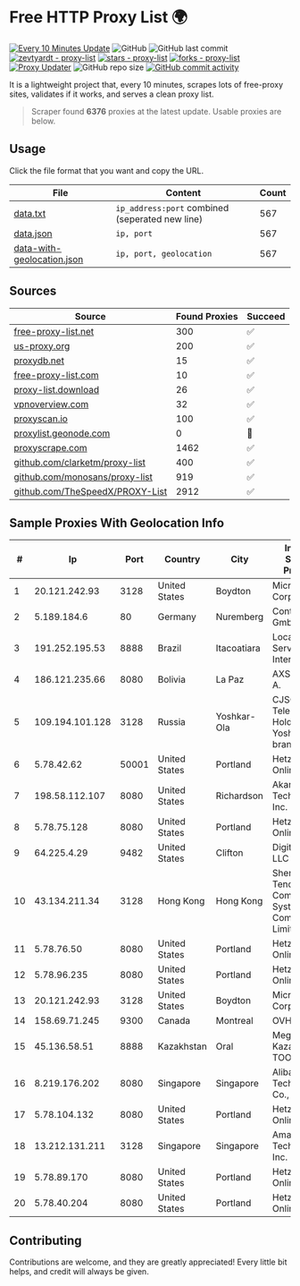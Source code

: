 
# Free HTTP Proxy List 🌍

[![Every 10 Minutes Update](https://github.com/mertguvencli/http-proxy-list/actions/workflows/main.yml/badge.svg?branch=main)](https://github.com/mertguvencli/http-proxy-list/actions/workflows/main.yml)
![GitHub](https://img.shields.io/github/license/mertguvencli/http-proxy-list)
![GitHub last commit](https://img.shields.io/github/last-commit/mertguvencli/http-proxy-list)
[![zevtyardt - proxy-list](https://img.shields.io/static/v1?label=zevtyardt&message=proxy-list&color=blue&logo=github)](https://github.com/zevtyardt/proxy-list "Go to GitHub repo")
[![stars - proxy-list](https://img.shields.io/github/stars/zevtyardt/proxy-list?style=social)](https://github.com/zevtyardt/proxy-list)
[![forks - proxy-list](https://img.shields.io/github/forks/zevtyardt/proxy-list?style=social)](https://github.com/zevtyardt/proxy-list)
[![Proxy Updater](https://github.com/zevtyardt/proxy-list/workflows/Proxy%20Updater/badge.svg)](https://github.com/zevtyardt/proxy-list/actions?query=workflow:"Proxy+Updater")
![GitHub repo size](https://img.shields.io/github/repo-size/zevtyardt/proxy-list)
[![GitHub commit activity](https://img.shields.io/github/commit-activity/m/zevtyardt/proxy-list?logo=commits)](https://github.com/zevtyardt/proxy-list/commits/main)

It is a lightweight project that, every 10 minutes, scrapes lots of free-proxy sites, validates if it works, and serves a clean proxy list.

> Scraper found **6376** proxies at the latest update. Usable proxies are below.

## Usage

Click the file format that you want and copy the URL.

|File|Content|Count|
|----|-------|-----|
|[data.txt](https://raw.githubusercontent.com/mertguvencli/http-proxy-list/main/proxy-list/data.txt)|`ip_address:port` combined (seperated new line)|567|
|[data.json](https://raw.githubusercontent.com/mertguvencli/http-proxy-list/main/proxy-list/data.json)|`ip, port`|567|
|[data-with-geolocation.json](https://raw.githubusercontent.com/mertguvencli/http-proxy-list/main/proxy-list/data-with-geolocation.json)|`ip, port, geolocation`|567|

## Sources

|Source|Found Proxies|Succeed|
|------|-------------|-------|
|[free-proxy-list.net](https://free-proxy-list.net)|300|✅|
|[us-proxy.org](https://www.us-proxy.org)|200|✅|
|[proxydb.net](http://proxydb.net)|15|✅|
|[free-proxy-list.com](https://free-proxy-list.com/?page=&port=&type%5B%5D=http&type%5B%5D=https&up_time=0&search=Search)|10|✅|
|[proxy-list.download](https://www.proxy-list.download/HTTP)|26|✅|
|[vpnoverview.com](https://vpnoverview.com/privacy/anonymous-browsing/free-proxy-servers)|32|✅|
|[proxyscan.io](https://www.proxyscan.io)|100|✅|
|[proxylist.geonode.com](https://proxylist.geonode.com/api/proxy-list?limit=300&page=1&sort_by=lastChecked&sort_type=desc&protocols=http,https)|0|🚫|
|[proxyscrape.com](https://api.proxyscrape.com/v2/?request=displayproxies&protocol=http&timeout=10000&country=all&ssl=all&anonymity=all)|1462|✅|
|[github.com/clarketm/proxy-list](https://raw.githubusercontent.com/clarketm/proxy-list/master/proxy-list-raw.txt)|400|✅|
|[github.com/monosans/proxy-list](https://raw.githubusercontent.com/monosans/proxy-list/main/proxies/http.txt)|919|✅|
|[github.com/TheSpeedX/PROXY-List](https://raw.githubusercontent.com/TheSpeedX/PROXY-List/master/http.txt)|2912|✅|


## Sample Proxies With Geolocation Info

|#|Ip|Port|Country|City|Internet Service Provider|
|-|--|----|-------|----|-------------------------|
|1|20.121.242.93|3128|United States|Boydton|Microsoft Corporation|
|2|5.189.184.6|80|Germany|Nuremberg|Contabo GmbH|
|3|191.252.195.53|8888|Brazil|Itacoatiara|Locaweb Serviços de Internet S/A|
|4|186.121.235.66|8080|Bolivia|La Paz|AXS Bolivia S. A.|
|5|109.194.101.128|3128|Russia|Yoshkar-Ola|CJSC "ER-Telecom Holding" Yoshkar-Ola branch|
|6|5.78.42.62|50001|United States|Portland|Hetzner Online GmbH|
|7|198.58.112.107|8080|United States|Richardson|Akamai Technologies, Inc.|
|8|5.78.75.128|8080|United States|Portland|Hetzner Online GmbH|
|9|64.225.4.29|9482|United States|Clifton|DigitalOcean, LLC|
|10|43.134.211.34|3128|Hong Kong|Hong Kong|Shenzhen Tencent Computer Systems Company Limited|
|11|5.78.76.50|8080|United States|Portland|Hetzner Online GmbH|
|12|5.78.96.235|8080|United States|Portland|Hetzner Online GmbH|
|13|20.121.242.93|3128|United States|Boydton|Microsoft Corporation|
|14|158.69.71.245|9300|Canada|Montreal|OVH SAS|
|15|45.136.58.51|8888|Kazakhstan|Oral|Megahost Kazakhstan TOO|
|16|8.219.176.202|8080|Singapore|Singapore|Alibaba (US) Technology Co., Ltd.|
|17|5.78.104.132|8080|United States|Portland|Hetzner Online GmbH|
|18|13.212.131.211|3128|Singapore|Singapore|Amazon Technologies Inc.|
|19|5.78.89.170|8080|United States|Portland|Hetzner Online GmbH|
|20|5.78.40.204|8080|United States|Portland|Hetzner Online GmbH|



## Contributing

Contributions are welcome, and they are greatly appreciated! Every
little bit helps, and credit will always be given.

